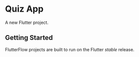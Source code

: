 # Quiz App

A new Flutter project.

## Getting Started

FlutterFlow projects are built to run on the Flutter _stable_ release.
